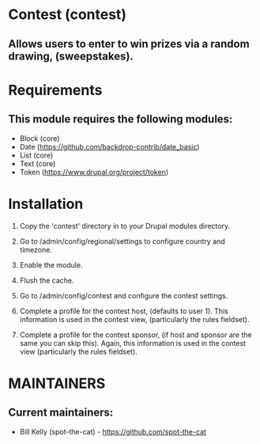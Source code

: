 Contest (contest)
=================
Allows users to enter to win prizes via a random drawing, (sweepstakes).
-------------------------------------------------------------------------


Requirements
============
This module requires the following modules:
-------------------------------------------
- Block (core)
- Date (https://github.com/backdrop-contrib/date_basic)
- List (core)
- Text (core)
- Token (https://www.drupal.org/project/token)


Installation
============
1. Copy the 'contest' directory in to your Drupal modules directory.

2. Go to /admin/config/regional/settings to configure country and timezone.

3. Enable the module.

4. Flush the cache.

5. Go to /admin/config/contest and configure the contest settings.

6. Complete a profile for the contest host, (defaults to user 1). This
   information is used in the contest view, (particularly the rules fieldset).

7. Complete a profile for the contest sponsor, (if host and sponsor are the same
   you can skip this). Again, this information is used in the contest view
   (particularly the rules fieldset).


MAINTAINERS
===========
Current maintainers:
--------------------
- Bill Kelly (spot-the-cat) - https://github.com/spot-the-cat
